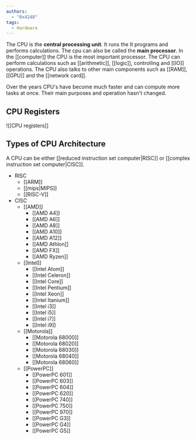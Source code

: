 ```yaml
---
authors: 
  - "0x4248"
tags:
  - Hardware
---
```

The CPU is the **central processing unit**. It runs the It programs and performs calculations. The cpu can also be called the **main processor**. In the [[computer]] the CPU is the most important processor. The CPU can perform calculations such as [[arithmetic]], [[logic]], controlling and [[IO]] operations. The CPU also talks to other main components such as [[RAM]], [[GPU]] and the [[network card]].

Over the years CPU's have become much faster and can compute more tasks at once. Their main purposes and operation hasn't changed.

## CPU Registers
![[CPU registers]]

## Types of CPU Architecture
A CPU can be either [[reduced instruction set computer|RISC]] or [[complex instruction set computer|CISC]]. 

- RISC
	- [[ARM]]
	- [[mips|MIPS]]
	- [[RISC-V]]
- CISC
	- [[AMD]]
		- [[AMD A4]]
		- [[AMD A6]]
		- [[AMD A8]]
		- [[AMD A10]]
		- [[AMD A12]]
		- [[AMD Athlon]]
		- [[AMD FX]]
		- [[AMD Ryzen]]
	- [[Intel]]
		- [[Intel Atom]]
		- [[Intel Celeron]]
		- [[Intel Core]]
		- [[Intel Pentium]]
		- [[Intel Xeon]]
		- [[Intel Itanium]]
		- [[Intel i3]]
		- [[Intel i5]]
		- [[Intel i7]]
		- [[Intel i9]]
	- [[Motorola]]
		- [[Motorola 68000]]
		- [[Motorola 68020]]
		- [[Motorola 68030]]
		- [[Motorola 68040]]
		- [[Motorola 68060]]
	- [[PowerPC]]
		- [[PowerPC 601]]
		- [[PowerPC 603]]
		- [[PowerPC 604]]
		- [[PowerPC 620]]
		- [[PowerPC 740]]
		- [[PowerPC 750]]
		- [[PowerPC 970]]
		- [[PowerPC G3]]
		- [[PowerPC G4]]
		- [[PowerPC G5]]